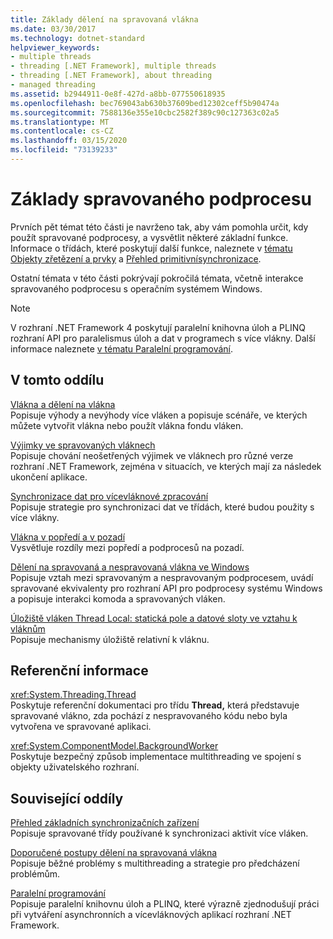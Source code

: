 ```yaml
---
title: Základy dělení na spravovaná vlákna
ms.date: 03/30/2017
ms.technology: dotnet-standard
helpviewer_keywords:
- multiple threads
- threading [.NET Framework], multiple threads
- threading [.NET Framework], about threading
- managed threading
ms.assetid: b2944911-0e8f-427d-a8bb-077550618935
ms.openlocfilehash: bec769043ab630b37609bed12302ceff5b90474a
ms.sourcegitcommit: 7588136e355e10cbc2582f389c90c127363c02a5
ms.translationtype: MT
ms.contentlocale: cs-CZ
ms.lasthandoff: 03/15/2020
ms.locfileid: "73139233"
---
```

# <a name="managed-threading-basics"></a>Základy spravovaného podprocesu

Prvních pět témat této části je navrženo tak, aby vám pomohla určit, kdy použít spravované podprocesy, a vysvětlit některé základní funkce. Informace o třídách, které poskytují další funkce, naleznete v [tématu Objekty zřetězení a prvky](../../../docs/standard/threading/threading-objects-and-features.md) a [Přehled primitivnísynchronizace](../../../docs/standard/threading/overview-of-synchronization-primitives.md).  
  
 Ostatní témata v této části pokrývají pokročilá témata, včetně interakce spravovaného podprocesu s operačním systémem Windows.  
  
> [!NOTE]
> V rozhraní .NET Framework 4 poskytují paralelní knihovna úloh a PLINQ rozhraní API pro paralelismus úloh a dat v programech s více vlákny. Další informace naleznete [v tématu Paralelní programování](../../../docs/standard/parallel-programming/index.md).  
  
## <a name="in-this-section"></a>V tomto oddílu

 [Vlákna a dělení na vlákna](../../../docs/standard/threading/threads-and-threading.md)  
 Popisuje výhody a nevýhody více vláken a popisuje scénáře, ve kterých můžete vytvořit vlákna nebo použít vlákna fondu vláken.  
  
 [Výjimky ve spravovaných vláknech](../../../docs/standard/threading/exceptions-in-managed-threads.md)  
 Popisuje chování neošetřených výjimek ve vláknech pro různé verze rozhraní .NET Framework, zejména v situacích, ve kterých mají za následek ukončení aplikace.  
  
 [Synchronizace dat pro vícevláknové zpracování](../../../docs/standard/threading/synchronizing-data-for-multithreading.md)  
 Popisuje strategie pro synchronizaci dat ve třídách, které budou použity s více vlákny.  
  
 [Vlákna v popředí a v pozadí](../../../docs/standard/threading/foreground-and-background-threads.md)  
 Vysvětluje rozdíly mezi popředí a podprocesů na pozadí.  
  
 [Dělení na spravovaná a nespravovaná vlákna ve Windows](../../../docs/standard/threading/managed-and-unmanaged-threading-in-windows.md)  
 Popisuje vztah mezi spravovaným a nespravovaným podprocesem, uvádí spravované ekvivalenty pro rozhraní API pro podprocesy systému Windows a popisuje interakci komoda a spravovaných vláken.  
  
 [Úložiště vláken Thread Local: statická pole a datové sloty ve vztahu k vláknům](../../../docs/standard/threading/thread-local-storage-thread-relative-static-fields-and-data-slots.md)  
 Popisuje mechanismy úložiště relativní k vláknu.  
  
## <a name="reference"></a>Referenční informace

 <xref:System.Threading.Thread>  
 Poskytuje referenční dokumentaci pro třídu **Thread,** která představuje spravované vlákno, zda pochází z nespravovaného kódu nebo byla vytvořena ve spravované aplikaci.  
  
 <xref:System.ComponentModel.BackgroundWorker>  
 Poskytuje bezpečný způsob implementace multithreading ve spojení s objekty uživatelského rozhraní.  
  
## <a name="related-sections"></a>Související oddíly

 [Přehled základních synchronizačních zařízení](../../../docs/standard/threading/overview-of-synchronization-primitives.md)  
 Popisuje spravované třídy používané k synchronizaci aktivit více vláken.  
  
 [Doporučené postupy dělení na spravovaná vlákna](../../../docs/standard/threading/managed-threading-best-practices.md)  
 Popisuje běžné problémy s multithreading a strategie pro předcházení problémům.  
  
 [Paralelní programování](../../../docs/standard/parallel-programming/index.md)  
 Popisuje paralelní knihovnu úloh a PLINQ, které výrazně zjednodušují práci při vytváření asynchronních a vícevláknových aplikací rozhraní .NET Framework.
